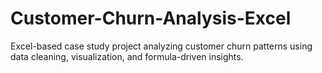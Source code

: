 # Customer-Churn-Analysis-Excel
Excel-based case study project analyzing customer churn patterns using data cleaning, visualization, and formula-driven insights.

